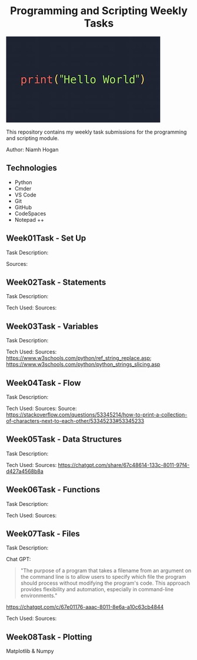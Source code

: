 # <h1 align="center"><b>Programming and Scripting Weekly Tasks</b></h1>

![Alt text](images/python-Hello.png)

This repository contains my weekly task submissions for the programming and scripting module.

Author: Niamh Hogan

## Technologies

- Python
- Cmder
- VS Code
- Git 
- GitHub
- CodeSpaces
- Notepad ++

## Week01Task - Set Up
Task Description:

Sources:

## Week02Task - Statements
Task Description:

Tech Used:
Sources:

## Week03Task - Variables
Task Description:

Tech Used:
Sources: https://www.w3schools.com/python/ref_string_replace.asp; https://www.w3schools.com/python/python_strings_slicing.asp

## Week04Task - Flow
Task Description:

Tech Used:
Sources: Source: https://stackoverflow.com/questions/53345214/how-to-print-a-collection-of-characters-next-to-each-other/53345233#53345233

## Week05Task - Data Structures
Task Description:

Tech Used:
Sources: https://chatgpt.com/share/67c48614-133c-8011-97f4-d427a4568b8a

## Week06Task - Functions
Task Description:

Tech Used:
Sources:


## Week07Task - Files
Task Description:

Chat GPT:

> "The purpose of a program that takes a filename from an argument on the command line is to allow users to specify which file the program should process without modifying the program's code. This approach provides flexibility and automation, especially in command-line environments."

https://chatgpt.com/c/67e01176-aaac-8011-8e6a-a10c63cb4844

Tech Used:
Sources:

## Week08Task - Plotting

Matplotlib & Numpy
